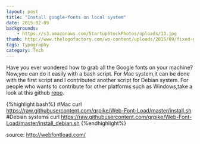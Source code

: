 ```yaml
---
layout: post
title: "Install google-fonts on local system"
date: 2015-02-09
backgrounds:
    - https://s3.amazonaws.com/StartupStockPhotos/uploads/13.jpg
thumb: http://www.thelogofactory.com/wp-content/uploads/2015/09/fixed-google-logo-font.png
tags: Typography
category: Tech
---
```


Have you ever wondered how to grab all the Google fonts on your machine? Now,you can do it easily with a bash script. For Mac system,it can be done with the first script and I contributed another script for Debian system. For people who wants to contribute for other platforms such as Windows,take a look at this github <a href="https://github.com/qrpike/Web-Font-Load" target="_blank">repo</a>. 

{%highlight bash%}
#Mac
curl https://raw.githubusercontent.com/qrpike/Web-Font-Load/master/install.sh 
#Debian systems
curl https://raw.githubusercontent.com/qrpike/Web-Font-Load/master/install_debian.sh 
{%endhighlight%}

source:
<a href="http://webfontload.com/" target="_blank">http://webfontload.com/ </a>

